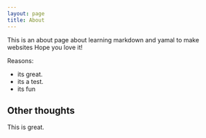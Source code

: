 ```yaml
---
layout: page
title: About
---
```


This is an about page about learning markdown and yamal to make websites
Hope you love it!

Reasons:
- its great.
- its a test.
- its fun

## Other thoughts

This is great.
